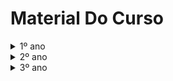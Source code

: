 # Material Do Curso

<details>
<summary>1º ano</summary>
<ul>
<details><summary><a href="1º ano/Análise Matemática/">Análise Matemática</a></summary></details>
<details><summary><a href="1º ano/Cálculo/">Cálculo</a></summary></details>
<details><summary><a href="1º ano/Laboratório de Programação I/">Laboratório de Programação I</a></summary></details>
<details><summary><a href="1º ano/Laboratório de Programação II/">Laboratório de Programação II</a></summary></details>
<details><summary><a href="1º ano/Matemática Discreta/">Matemática Discreta</a></summary></details>
<details><summary><a href="1º ano/Programação Funcional/">Programação Funcional</a></summary></details>
<details><summary><a href="1º ano/Programação Imperativa/">Programação Imperativa</a></summary></details>
<details><summary><a href="1º ano/Sistemas de Computação/">Sistemas de Computação</a></summary></details>
<details><summary><a href="1º ano/Tópicos Fundamentais de Matemática/">Tópicos Fundamentais de Matemática</a></summary></details>
<details><summary><a href="1º ano/Álgebra Linear/">Álgebra Linear</a></summary></details>
</ul>
</details>

<details>
<summary>2º ano</summary>
<ul>
<details><summary><a href="2º ano/Algoritmos e Complexidade/">Algoritmos e Complexidade</a></summary></details>
<details><summary><a href="2º ano/Análise Numérica/">Análise Numérica</a></summary></details>
<details><summary><a href="2º ano/Autómatos e Linguagens Formais/">Autómatos e Linguagens Formais</a></summary></details>
<details><summary><a href="2º ano/Lógica/">Lógica</a></summary></details>
<details><summary><a href="2º ano/Programação Orientada aos Objetos/">Programação Orientada aos Objetos</a></summary></details>
<details><summary><a href="2º ano/Sistemas Operativos/">Sistemas Operativos</a></summary></details>
<details><summary><a href="2º ano/Sistemas de Comunicação e Redes/">Sistemas de Comunicação e Redes</a></summary></details>
<details><summary><a href="2º ano/Teoria de Categorias/">Teoria de Categorias</a></summary></details>
<details><summary><a href="2º ano/Álgebra/">Álgebra</a></summary></details>
<details><summary><a href="2º ano/Bases de Dados/">Bases de Dados</a></summary></details>
<details><summary><a href="2º ano/Probabilidades e Aplicações/">Probabilidades e Aplicações</a></summary></details>
</ul>
</details>

<details>
<summary>3º ano</summary>
<ul>

<details><summary><a href="3º ano/Computabilidade e Complexidade/">Computabilidade e Complexidade</a></summary></details>
<details><summary><a href="3º ano/Aprendizagem Computacional/">Aprendizagem Computacional</a></summary></details>
<details><summary><a href="3º ano/Computação Gráfica/">Computação Gráfica</a></summary></details>
<details><summary><a href="3º ano/Lógica Computacional/">Lógica Computacional</a></summary></details>
<details><summary><a href="3º ano/Cáculo de Programas/">Cáculo de Programas</a></summary></details>
<details><summary><a href="3º ano/Processamento de Linguagens e Compiladores/">Processamento de Linguagens e Compiladores</a></summary></details>
<details><summary><a href="3º ano/Programação Concorrente/">Programação Concorrente</a></summary></details>
<details><summary><a href="3º ano/Semântica das Linguagens de Programação/">Semântica das Linguagens de Programação</a></summary></details>
<details><summary><a href="3º ano/Teoria de Números Computacional/">Teoria de Números Computacional</a></summary></details>
<details><summary><a href="3º ano/Aprendizagem Estatística/">Aprendizagem Estatística</a></summary></details>
<details><summary><a href="3º ano/Fundamentos de Criptografia e Segurança da Informação/">Fundamentos de Criptografia e Segurança da Informação</a></summary></details>
<details><summary><a href="3º ano/Geometria/">Geometria</a></summary></details>
<details><summary><a href="3º ano/Otimização/">Otimização</a></summary></details>
</ul>
</details>
